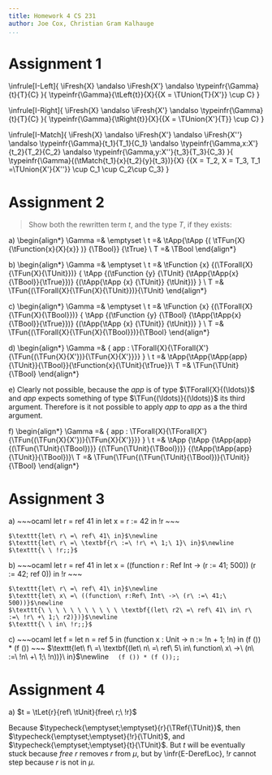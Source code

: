 ```yaml
---
title: Homework 4 CS 231
author: Joe Cox, Christian Gram Kalhauge
...
```



# Assignment 1

\infrule[I-Left]{
\iFresh{X} \andalso
\iFresh{X'} \andalso
\typeinfr{\Gamma}{t}{T}{C}
}{
\typeinfr{\Gamma}{\tLeft{t}}{X}{\{X = \TUnion{T}{X'}\} \cup C}
}

\infrule[I-Right]{
\iFresh{X} \andalso
\iFresh{X'} \andalso
\typeinfr{\Gamma}{t}{T}{C}
}{
\typeinfr{\Gamma}{\tRight{t}}{X}{\{X = \TUnion{X'}{T}\} \cup C}
}

\infrule[I-Match]{
\iFresh{X} \andalso
\iFresh{X'} \andalso
\iFresh{X''} \andalso
\typeinfr{\Gamma}{t_1}{T_1}{C_1} \andalso
\typeinfr{\Gamma,x:X'}{t_2}{T_2}{C_2} \andalso
\typeinfr{\Gamma,y:X''}{t_3}{T_3}{C_3}
}{
\typeinfr{\Gamma}{(\tMatch{t_1}{x}{t_2}{y}{t_3})}{X}
{\{X = T_2, X = T_3, T_1 =\TUnion{X'}{X''}\} \cup C_1 \cup C_2\cup C_3}
}

# Assignment 2

> Show both the rewritten term $t$, and the type $T$, if they exists:

a)  \begin{align*}
	\Gamma =& \emptyset \\
	t =& \tApp{\tApp {( \tTFun{X}{\tFunction{x}{X}{x}} )} {\TBool}} {\tTrue} \\
	T =& \TBool 
	\end{align*}

b)  \begin{align*}
	\Gamma =& \emptyset \\
	t =& \tFunction {x} {(\TForall{X}{\TFun{X}{\TUnit}})} {
		\tApp
			{(\tFunction {y} {\TUnit} {\tApp{\tApp{x}{\TBool}}{\tTrue}})} {(\tApp{\tApp {x} {\TUnit}} {\tUnit})}
		} \\
	T =& \TFun{(\TForall{X}{\TFun{X}{\TUnit}})}{\TUnit}
	\end{align*}

c)  \begin{align*}
	\Gamma =& \emptyset \\
	t =& \tFunction {x} {(\TForall{X}{\TFun{X}{\TBool}})} {
		\tApp
			{(\tFunction {y} {\TBool} {\tApp{\tApp{x}{\TBool}}{\tTrue}})}
			{(\tApp{\tApp {x} {\TUnit}} {\tUnit})}
		} \\
	T =& \TFun{(\TForall{X}{\TFun{X}{\TBool}})}{\TBool}
	\end{align*}

d)  \begin{align*}
	\Gamma =& \{ app : \TForall{X}{\TForall{X'}{\TFun{(\TFun{X}{X'})}{\TFun{X}{X'}}}} \} \\
	t =& \tApp{\tApp{\tApp{app}{\TUnit}}{\TBool}}{\tFunction{x}{\TUnit}{\tTrue}}\\
	T =& \TFun{\TUnit}{\TBool}
	\end{align*}

e)  Clearly not possible, because the $app$ is of type $\TForall{X}{(\ldots)}$ and
	$app$ expects something of type $\TFun{(\ldots)}{(\ldots)}$ its third argument.
	Therefore is it not possible to apply $app$ to $app$ as a the third argument.

f)  \begin{align*}
	\Gamma =& \{ app : \TForall{X}{\TForall{X'}{\TFun{(\TFun{X}{X'})}{\TFun{X}{X'}}}} \} \\
	t =& \tApp
		{\tApp
			{\tApp{app}{(\TFun{\TUnit}{\TBool})}}
			{(\TFun{\TUnit}{\TBool})}}
		{(\tApp{\tApp{app}{\TUnit}}{\TBool})}\\
	T =& \TFun{\TFun{(\TFun{\TUnit}{\TBool})}{\TUnit}}{\TBool}
	\end{align*}

# Assignment 3
a)  ~~~ocaml
    let r = ref 41 in
        let x = r := 42 in
            !r
    ~~~

    $\texttt{let\ r\ =\ ref\ 41\ in}$\newline
    $\texttt{let\ r\ =\ \textbf{r\ :=\ !r\ +\ 1;\ 1}\ in}$\newline
    $\texttt{\ \ !r;;}$

b)  ~~~ocaml
    let r = ref 41 in
        let x = ((function r : Ref Int -> (r := 41; 500)) (r := 42; ref 0)) in
            !r
    ~~~

    $\texttt{let\ r\ =\ ref\ 41\ in}$\newline
    $\texttt{let\ x\ =\ ((function\ r:Ref\ Int\ ->\ (r\ :=\ 41;\ 500))}$\newline
    $\texttt{\ \ \ \ \ \ \ \ \ \ \ \textbf{(let\ r2\ =\ ref\ 41\ in\ r\ :=\ !r\ +\ 1;\ r2)})}$\newline
    $\texttt{\ \ in\ !r;;}$

c) 
    ~~~ocaml
    let f = let n = ref 5 in (function x : Unit -> n := !n + 1; !n) in
        (f ()) * (f ())
    ~~~
    $\texttt{let\ f\ =\ \textbf{(let\ n\ =\ ref\ 5\ in\ function\ x\ ->\ (n\ :=\ !n\ +\ 1;\ !n))}\ in}$\newline
    $\texttt{\ \ (f\ ())\ *\ (f\ ());;}$

# Assignment 4

a) $t = \tLet{r}{ref\ \tUnit}{free\ r;\ !r}$

   Because $\typecheck{\emptyset;\emptyset}{r}{\TRef{\TUnit}}$, then $\typecheck{\emptyset;\emptyset}{!r}{\TUnit}$, and $\typecheck{\emptyset;\emptyset}{t}{\TUnit}$.  But $t$ will be eventually stuck because $free\ r$ removes $r$ from $\mu$, but by \infr{E-DerefLoc}, $!r$ cannot step because $r$ is not in $\mu$.
